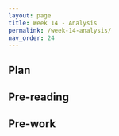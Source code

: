```yaml
---
layout: page
title: Week 14 - Analysis
permalink: /week-14-analysis/
nav_order: 24
---
```


## Plan

## Pre-reading

## Pre-work